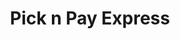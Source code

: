 ---
title: "Pick n Pay Express"
url: /sandton/pick-n-pay-express-rivonia-road/
shop: convenience
---